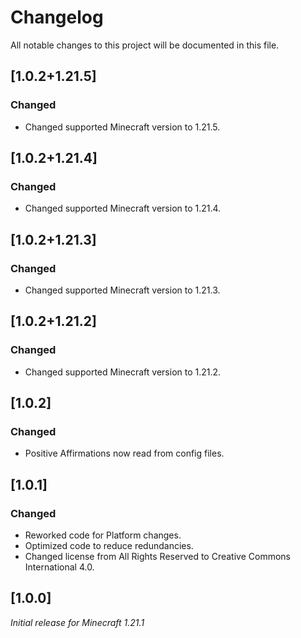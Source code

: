 # Changelog

All notable changes to this project will be documented in this file.

## [1.0.2+1.21.5]

### Changed

- Changed supported Minecraft version to 1.21.5.

## [1.0.2+1.21.4]

### Changed

- Changed supported Minecraft version to 1.21.4.

## [1.0.2+1.21.3]

### Changed

- Changed supported Minecraft version to 1.21.3.

## [1.0.2+1.21.2]

### Changed

- Changed supported Minecraft version to 1.21.2.

## [1.0.2]

### Changed

- Positive Affirmations now read from config files.

## [1.0.1]

### Changed

- Reworked code for Platform changes.
- Optimized code to reduce redundancies.
- Changed license from All Rights Reserved to Creative Commons International 4.0.

## [1.0.0]

_Initial release for Minecraft 1.21.1_